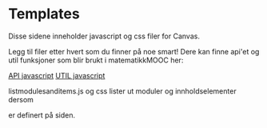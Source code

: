 # Templates
Disse sidene inneholder javascript og css filer for Canvas.

Legg til filer etter hvert som du finner på noe smart!
Dere kan finne api'et og util funksjoner som blir brukt i matematikkMOOC her:

[API javascript](https://github.com/matematikk-mooc/frontend/blob/master/src/js/api/api.js)
[UTIL javascript](https://github.com/matematikk-mooc/frontend/blob/master/src/js/modules/util.js)

listmodulesanditems.js og css lister ut moduler og innholdselementer dersom <div id="mittdesign"/> er definert på siden.

